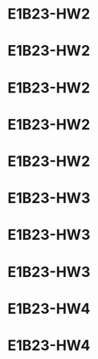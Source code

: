 # E1B23-HW2
# E1B23-HW2
# E1B23-HW2
# E1B23-HW2
# E1B23-HW2
# E1B23-HW3
# E1B23-HW3
# E1B23-HW3
# E1B23-HW4
# E1B23-HW4

